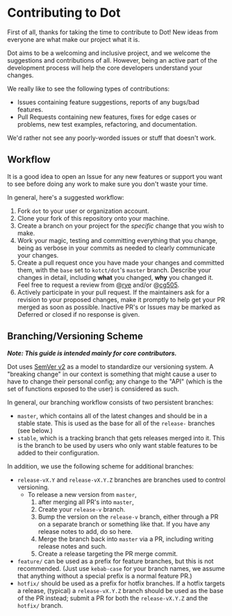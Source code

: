 # Contributing to Dot

First of all, thanks for taking the time to contribute to Dot!
New ideas from everyone are what make our project what it is.

Dot aims to be a welcoming and inclusive project, and we welcome the suggestions and contributions of all.
However, being an active part of the development process will help the core developers understand your changes.

We really like to see the following types of contributions:

- Issues containing feature suggestions, reports of any bugs/bad features.
- Pull Requests containing new features, fixes for edge cases or problems, new test examples, refactoring, and documentation.

We'd rather not see any poorly-worded issues or stuff that doesn't work.

<!-- TODO: Add Code of Conduct/link to CoC .md file here? -->

## Workflow

It is a good idea to open an Issue for any new features or support you want to see before doing any work to make sure you don't waste your time.

In general, here's a suggested workflow:

1. Fork `dot` to your user or organization account.
2. Clone your fork of this repository onto your machine.
3. Create a branch on your project for the *specific* change that you wish to make.
4. Work your magic, testing and committing everything that you change, being as verbose in your commits as needed to clearly communicate your changes.
5. Create a pull request once you have made your changes and committed them, with the `base` set to `kotct/dot`'s `master` branch.
   Describe your changes in detail, including **what** you changed, **why** you changed it.
   Feel free to request a review from @[rye](https://github.com/rye) and/or @[cg505](https://github.com/cg505).
6. Actively participate in your pull request.
   If the maintainers ask for a revision to your proposed changes, make it promptly to help get your PR merged as soon as possible.
   Inactive PR's or Issues may be marked as Deferred or closed if no response is given.

## Branching/Versioning Scheme

***Note: This guide is intended mainly for core contributors.***

Dot uses [SemVer v2](http://semver.org/spec/v2.0.0.html) as a model to standardize our versioning system.
A "breaking change" in our context is something that might cause a user to have to change their personal config; any change to the "API" (which is the set of functions exposed to the user) is considered as such.

In general, our branching workflow consists of two persistent branches:

- `master`, which contains all of the latest changes and should be in a stable state.
  This is used as the base for all of the `release-` branches (see below.)
- `stable`, which is a tracking branch that gets releases merged into it.
  This is the branch to be used by users who only want stable features to be added to their configuration.

In addition, we use the following scheme for additional branches:

- `release-vX.Y` and `release-vX.Y.Z` branches are branches used to control versioning.
  - To release a new version from `master`,
    1. after merging all PR's into `master`,
    2. Create your `release-v` branch.
    3. Bump the version on the `release-v` branch, either through a PR on a separate branch or something like that.
       If you have any release notes to add, do so here.
    4. Merge the branch back into `master` via a PR, including writing release notes and such.
    5. Create a release targeting the PR merge commit.
- `feature/` can be used as a prefix for feature branches, but this is not recommended.
  (Just use `kebab-case` for your branch names, we assume that anything without a special prefix is a normal feature PR.)
- `hotfix/` should be used as a prefix for hotfix branches.
  If a hotfix targets a release, (typical) a `release-vX.Y.Z` branch should be used as the base of the PR instead; submit a PR for both the `release-vX.Y.Z` and the `hotfix/` branch.
